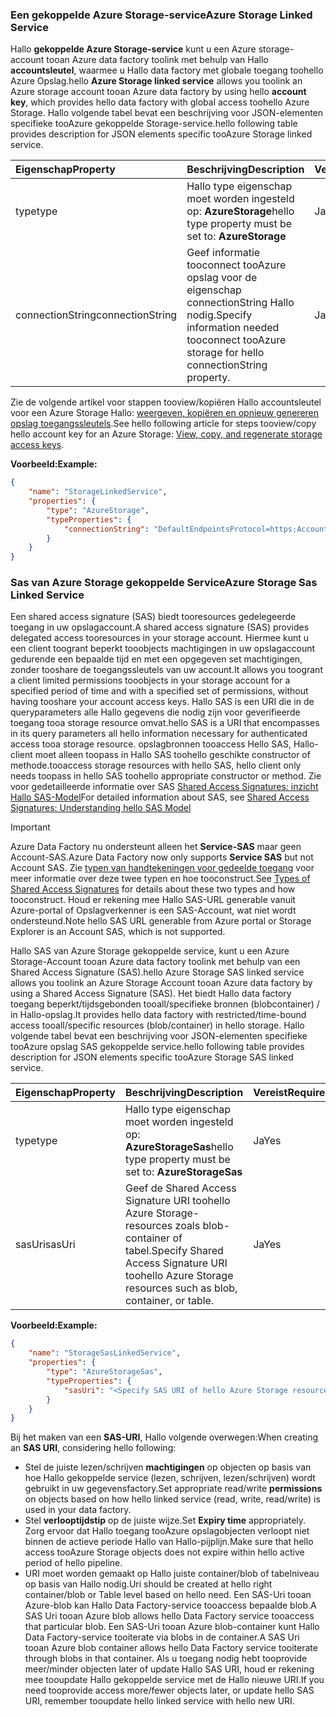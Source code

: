 ### <a name="azure-storage-linked-service"></a><span data-ttu-id="4e1bb-101">Een gekoppelde Azure Storage-service</span><span class="sxs-lookup"><span data-stu-id="4e1bb-101">Azure Storage Linked Service</span></span>
<span data-ttu-id="4e1bb-102">Hallo **gekoppelde Azure Storage-service** kunt u een Azure storage-account tooan Azure data factory toolink met behulp van Hallo **accountsleutel**, waarmee u Hallo data factory met globale toegang toohello Azure Opslag.</span><span class="sxs-lookup"><span data-stu-id="4e1bb-102">hello **Azure Storage linked service** allows you toolink an Azure storage account tooan Azure data factory by using hello **account key**, which provides hello data factory with global access toohello Azure Storage.</span></span> <span data-ttu-id="4e1bb-103">Hallo volgende tabel bevat een beschrijving voor JSON-elementen specifieke tooAzure gekoppelde Storage-service.</span><span class="sxs-lookup"><span data-stu-id="4e1bb-103">hello following table provides description for JSON elements specific tooAzure Storage linked service.</span></span>

| <span data-ttu-id="4e1bb-104">Eigenschap</span><span class="sxs-lookup"><span data-stu-id="4e1bb-104">Property</span></span> | <span data-ttu-id="4e1bb-105">Beschrijving</span><span class="sxs-lookup"><span data-stu-id="4e1bb-105">Description</span></span> | <span data-ttu-id="4e1bb-106">Vereist</span><span class="sxs-lookup"><span data-stu-id="4e1bb-106">Required</span></span> |
|:--- |:--- |:--- |
| <span data-ttu-id="4e1bb-107">type</span><span class="sxs-lookup"><span data-stu-id="4e1bb-107">type</span></span> |<span data-ttu-id="4e1bb-108">Hallo type eigenschap moet worden ingesteld op: **AzureStorage**</span><span class="sxs-lookup"><span data-stu-id="4e1bb-108">hello type property must be set to: **AzureStorage**</span></span> |<span data-ttu-id="4e1bb-109">Ja</span><span class="sxs-lookup"><span data-stu-id="4e1bb-109">Yes</span></span> |
| <span data-ttu-id="4e1bb-110">connectionString</span><span class="sxs-lookup"><span data-stu-id="4e1bb-110">connectionString</span></span> |<span data-ttu-id="4e1bb-111">Geef informatie tooconnect tooAzure opslag voor de eigenschap connectionString Hallo nodig.</span><span class="sxs-lookup"><span data-stu-id="4e1bb-111">Specify information needed tooconnect tooAzure storage for hello connectionString property.</span></span> |<span data-ttu-id="4e1bb-112">Ja</span><span class="sxs-lookup"><span data-stu-id="4e1bb-112">Yes</span></span> |

<span data-ttu-id="4e1bb-113">Zie de volgende artikel voor stappen tooview/kopiëren Hallo accountsleutel voor een Azure Storage Hallo: [weergeven, kopiëren en opnieuw genereren opslag toegangssleutels](../articles/storage/common/storage-create-storage-account.md#manage-your-storage-account).</span><span class="sxs-lookup"><span data-stu-id="4e1bb-113">See hello following article for steps tooview/copy hello account key for an Azure Storage: [View, copy, and regenerate storage access keys](../articles/storage/common/storage-create-storage-account.md#manage-your-storage-account).</span></span>

<span data-ttu-id="4e1bb-114">**Voorbeeld:**</span><span class="sxs-lookup"><span data-stu-id="4e1bb-114">**Example:**</span></span>  

```json
{  
    "name": "StorageLinkedService",  
    "properties": {  
        "type": "AzureStorage",  
        "typeProperties": {  
            "connectionString": "DefaultEndpointsProtocol=https;AccountName=<accountname>;AccountKey=<accountkey>"  
        }  
    }  
}  
```

### <a name="azure-storage-sas-linked-service"></a><span data-ttu-id="4e1bb-115">Sas van Azure Storage gekoppelde Service</span><span class="sxs-lookup"><span data-stu-id="4e1bb-115">Azure Storage Sas Linked Service</span></span>
<span data-ttu-id="4e1bb-116">Een shared access signature (SAS) biedt tooresources gedelegeerde toegang in uw opslagaccount.</span><span class="sxs-lookup"><span data-stu-id="4e1bb-116">A shared access signature (SAS) provides delegated access tooresources in your storage account.</span></span> <span data-ttu-id="4e1bb-117">Hiermee kunt u een client toogrant beperkt tooobjects machtigingen in uw opslagaccount gedurende een bepaalde tijd en met een opgegeven set machtigingen, zonder tooshare de toegangssleutels van uw account.</span><span class="sxs-lookup"><span data-stu-id="4e1bb-117">It allows you toogrant a client limited permissions tooobjects in your storage account for a specified period of time and with a specified set of permissions, without having tooshare your account access keys.</span></span> <span data-ttu-id="4e1bb-118">Hallo SAS is een URI die in de queryparameters alle Hallo gegevens die nodig zijn voor geverifieerde toegang tooa storage resource omvat.</span><span class="sxs-lookup"><span data-stu-id="4e1bb-118">hello SAS is a URI that encompasses in its query parameters all hello information necessary for authenticated access tooa storage resource.</span></span> <span data-ttu-id="4e1bb-119">opslagbronnen tooaccess Hello SAS, Hallo-client moet alleen toopass in Hallo SAS toohello geschikte constructor of methode.</span><span class="sxs-lookup"><span data-stu-id="4e1bb-119">tooaccess storage resources with hello SAS, hello client only needs toopass in hello SAS toohello appropriate constructor or method.</span></span> <span data-ttu-id="4e1bb-120">Zie voor gedetailleerde informatie over SAS [Shared Access Signatures: inzicht Hallo SAS-Model](../articles/storage/common/storage-dotnet-shared-access-signature-part-1.md)</span><span class="sxs-lookup"><span data-stu-id="4e1bb-120">For detailed information about SAS, see [Shared Access Signatures: Understanding hello SAS Model](../articles/storage/common/storage-dotnet-shared-access-signature-part-1.md)</span></span>

> [!IMPORTANT]
> <span data-ttu-id="4e1bb-121">Azure Data Factory nu ondersteunt alleen het **Service-SAS** maar geen Account-SAS.</span><span class="sxs-lookup"><span data-stu-id="4e1bb-121">Azure Data Factory now only supports **Service SAS** but not Account SAS.</span></span> <span data-ttu-id="4e1bb-122">Zie [typen van handtekeningen voor gedeelde toegang](../articles/storage/common/storage-dotnet-shared-access-signature-part-1.md#types-of-shared-access-signatures) voor meer informatie over deze twee typen en hoe tooconstruct.</span><span class="sxs-lookup"><span data-stu-id="4e1bb-122">See [Types of Shared Access Signatures](../articles/storage/common/storage-dotnet-shared-access-signature-part-1.md#types-of-shared-access-signatures) for details about these two types and how tooconstruct.</span></span> <span data-ttu-id="4e1bb-123">Houd er rekening mee Hallo SAS-URL generable vanuit Azure-portal of Opslagverkenner is een SAS-Account, wat niet wordt ondersteund.</span><span class="sxs-lookup"><span data-stu-id="4e1bb-123">Note hello SAS URL generable from Azure portal or Storage Explorer is an Account SAS, which is not supported.</span></span>
> 

<span data-ttu-id="4e1bb-124">Hallo SAS van Azure Storage gekoppelde service, kunt u een Azure Storage-Account tooan Azure data factory toolink met behulp van een Shared Access Signature (SAS).</span><span class="sxs-lookup"><span data-stu-id="4e1bb-124">hello Azure Storage SAS linked service allows you toolink an Azure Storage Account tooan Azure data factory by using a Shared Access Signature (SAS).</span></span> <span data-ttu-id="4e1bb-125">Het biedt Hallo data factory toegang beperkt/tijdsgebonden tooall/specifieke bronnen (blobcontainer) / in Hallo-opslag.</span><span class="sxs-lookup"><span data-stu-id="4e1bb-125">It provides hello data factory with restricted/time-bound access tooall/specific resources (blob/container) in hello storage.</span></span> <span data-ttu-id="4e1bb-126">Hallo volgende tabel bevat een beschrijving voor JSON-elementen specifieke tooAzure opslag SAS gekoppelde service.</span><span class="sxs-lookup"><span data-stu-id="4e1bb-126">hello following table provides description for JSON elements specific tooAzure Storage SAS linked service.</span></span> 

| <span data-ttu-id="4e1bb-127">Eigenschap</span><span class="sxs-lookup"><span data-stu-id="4e1bb-127">Property</span></span> | <span data-ttu-id="4e1bb-128">Beschrijving</span><span class="sxs-lookup"><span data-stu-id="4e1bb-128">Description</span></span> | <span data-ttu-id="4e1bb-129">Vereist</span><span class="sxs-lookup"><span data-stu-id="4e1bb-129">Required</span></span> |
|:--- |:--- |:--- |
| <span data-ttu-id="4e1bb-130">type</span><span class="sxs-lookup"><span data-stu-id="4e1bb-130">type</span></span> |<span data-ttu-id="4e1bb-131">Hallo type eigenschap moet worden ingesteld op: **AzureStorageSas**</span><span class="sxs-lookup"><span data-stu-id="4e1bb-131">hello type property must be set to: **AzureStorageSas**</span></span> |<span data-ttu-id="4e1bb-132">Ja</span><span class="sxs-lookup"><span data-stu-id="4e1bb-132">Yes</span></span> |
| <span data-ttu-id="4e1bb-133">sasUri</span><span class="sxs-lookup"><span data-stu-id="4e1bb-133">sasUri</span></span> |<span data-ttu-id="4e1bb-134">Geef de Shared Access Signature URI toohello Azure Storage-resources zoals blob-container of tabel.</span><span class="sxs-lookup"><span data-stu-id="4e1bb-134">Specify Shared Access Signature URI toohello Azure Storage resources such as blob, container, or table.</span></span>  |<span data-ttu-id="4e1bb-135">Ja</span><span class="sxs-lookup"><span data-stu-id="4e1bb-135">Yes</span></span> |

<span data-ttu-id="4e1bb-136">**Voorbeeld:**</span><span class="sxs-lookup"><span data-stu-id="4e1bb-136">**Example:**</span></span>

```json
{  
    "name": "StorageSasLinkedService",  
    "properties": {  
        "type": "AzureStorageSas",  
        "typeProperties": {  
            "sasUri": "<Specify SAS URI of hello Azure Storage resource>"   
        }  
    }  
}  
```

<span data-ttu-id="4e1bb-137">Bij het maken van een **SAS-URI**, Hallo volgende overwegen:</span><span class="sxs-lookup"><span data-stu-id="4e1bb-137">When creating an **SAS URI**, considering hello following:</span></span>  

* <span data-ttu-id="4e1bb-138">Stel de juiste lezen/schrijven **machtigingen** op objecten op basis van hoe Hallo gekoppelde service (lezen, schrijven, lezen/schrijven) wordt gebruikt in uw gegevensfactory.</span><span class="sxs-lookup"><span data-stu-id="4e1bb-138">Set appropriate read/write **permissions** on objects based on how hello linked service (read, write, read/write) is used in your data factory.</span></span>
* <span data-ttu-id="4e1bb-139">Stel **verlooptijdstip** op de juiste wijze.</span><span class="sxs-lookup"><span data-stu-id="4e1bb-139">Set **Expiry time** appropriately.</span></span> <span data-ttu-id="4e1bb-140">Zorg ervoor dat Hallo toegang tooAzure opslagobjecten verloopt niet binnen de actieve periode Hallo van Hallo-pijplijn.</span><span class="sxs-lookup"><span data-stu-id="4e1bb-140">Make sure that hello access tooAzure Storage objects does not expire within hello active period of hello pipeline.</span></span>
* <span data-ttu-id="4e1bb-141">URI moet worden gemaakt op Hallo juiste container/blob of tabelniveau op basis van Hallo nodig.</span><span class="sxs-lookup"><span data-stu-id="4e1bb-141">Uri should be created at hello right container/blob or Table level based on hello need.</span></span> <span data-ttu-id="4e1bb-142">Een SAS-Uri tooan Azure-blob kan Hallo Data Factory-service tooaccess bepaalde blob.</span><span class="sxs-lookup"><span data-stu-id="4e1bb-142">A SAS Uri tooan Azure blob allows hello Data Factory service tooaccess that particular blob.</span></span> <span data-ttu-id="4e1bb-143">Een SAS-Uri tooan Azure blob-container kunt Hallo Data Factory-service tooiterate via blobs in de container.</span><span class="sxs-lookup"><span data-stu-id="4e1bb-143">A SAS Uri tooan Azure blob container allows hello Data Factory service tooiterate through blobs in that container.</span></span> <span data-ttu-id="4e1bb-144">Als u toegang nodig hebt tooprovide meer/minder objecten later of update Hallo SAS URI, houd er rekening mee tooupdate Hallo gekoppelde service met de Hallo nieuwe URI.</span><span class="sxs-lookup"><span data-stu-id="4e1bb-144">If you need tooprovide access more/fewer objects later, or update hello SAS URI, remember tooupdate hello linked service with hello new URI.</span></span>   


